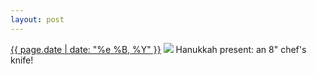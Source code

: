 ```yaml
---
layout: post
---
```


<p>
  <time><a href="/384">{{ page.date | date: "%e %B, %Y" }}</a></time>
  <a href="/384"><img src="{{ site.assets_url }}/384.jpg"/></a>
  <span>Hanukkah present: an 8" chef's knife!</span>
</p>
